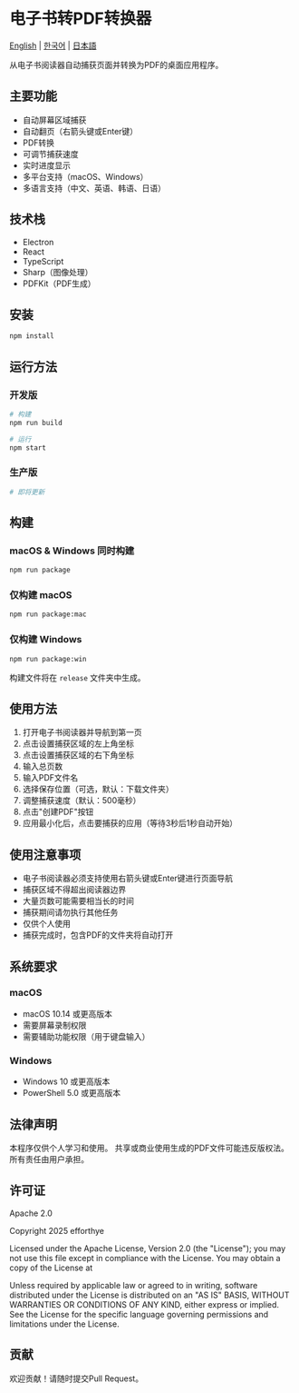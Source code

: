 # 电子书转PDF转换器
[English](README.md) | [한국어](docs/README.ko.md) | [日本語](docs/README.ja.md)

从电子书阅读器自动捕获页面并转换为PDF的桌面应用程序。

## 主要功能
- 自动屏幕区域捕获
- 自动翻页（右箭头键或Enter键）
- PDF转换
- 可调节捕获速度
- 实时进度显示
- 多平台支持（macOS、Windows）
- 多语言支持（中文、英语、韩语、日语）

## 技术栈
- Electron
- React
- TypeScript
- Sharp（图像处理）
- PDFKit（PDF生成）

## 安装
```bash
npm install
```

## 运行方法

### 开发版
```bash
# 构建
npm run build

# 运行
npm start
```

### 生产版
```bash
# 即将更新
```

## 构建

### macOS & Windows 同时构建
```bash
npm run package
```

### 仅构建 macOS
```bash
npm run package:mac
```

### 仅构建 Windows
```bash
npm run package:win
```

构建文件将在 `release` 文件夹中生成。

## 使用方法
1. 打开电子书阅读器并导航到第一页
2. 点击设置捕获区域的左上角坐标
3. 点击设置捕获区域的右下角坐标
4. 输入总页数
5. 输入PDF文件名
6. 选择保存位置（可选，默认：下载文件夹）
7. 调整捕获速度（默认：500毫秒）
8. 点击"创建PDF"按钮
9. 应用最小化后，点击要捕获的应用（等待3秒后1秒自动开始）

## 使用注意事项
- 电子书阅读器必须支持使用右箭头键或Enter键进行页面导航
- 捕获区域不得超出阅读器边界
- 大量页数可能需要相当长的时间
- 捕获期间请勿执行其他任务
- 仅供个人使用
- 捕获完成时，包含PDF的文件夹将自动打开

## 系统要求

### macOS
- macOS 10.14 或更高版本
- 需要屏幕录制权限
- 需要辅助功能权限（用于键盘输入）

### Windows
- Windows 10 或更高版本
- PowerShell 5.0 或更高版本

## 法律声明
本程序仅供个人学习和使用。
共享或商业使用生成的PDF文件可能违反版权法。
所有责任由用户承担。

## 许可证
Apache 2.0

Copyright 2025 efforthye

Licensed under the Apache License, Version 2.0 (the "License"); you may not use this file except in compliance with the License. You may obtain a copy of the License at

Unless required by applicable law or agreed to in writing, software distributed under the License is distributed on an "AS IS" BASIS, WITHOUT WARRANTIES OR CONDITIONS OF ANY KIND, either express or implied. See the License for the specific language governing permissions and limitations under the License.

## 贡献
欢迎贡献！请随时提交Pull Request。
